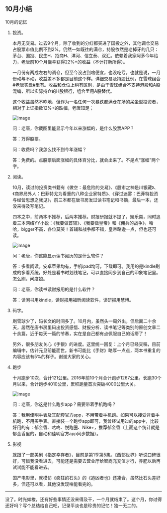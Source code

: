 ## 10月小结

10月的记忆

1. 投资。

   本月无交易。过去9个月，除了收到的分红都买进了国投之外，其他调仓交易占股票市值比例不到2%。仍然一如既往的满仓，持股依然是老掉牙的几只：茅台、国投、民生H、招商H、洋河、信立泰、双汇。依赖着我家阿茅今年给力，老唐前10个月侥幸获得22%+的收益（不计打新所得）。

   一月份有两成左右的调仓，但至今没占到啥便宜，也没吃亏。也就是说，一月份动与不动，收益差不多都是目前这个样。详细交易及持股比例，在雪球组合#老唐实盘#里有。收益和仓位上稍有区别，是由于雪球组合不支持港股和A股混编，所以实际持仓的H股银行，组合里用A股替代。

   这个收益虽然不咋地，但作为一名任何一次暴跌都满仓在场的呆坐型投资者，相对于上证指数12%+的跌幅，老唐知足；

   ![image](https://github.com/fengyumozhu/tsf/assets/6201828/6b2ed912-254a-4ae1-954b-6840f158f72d)

   问：老唐，你截图里能显示今年以来涨幅的，是什么股票APP？

   答：万得股票。

   问：收费吗？我怎么找不到今年涨幅？

   答：免费的。点股票后面涨幅的具体百分比，就会出来了。不是点“涨幅”两个字。
3. 阅读。

   10月，读过的投资类书籍有《做空：最危险的交易》、《股市之神是川银藏》、《商界局外人：巴菲特尤为看重的八种企业家特质》、《穿过迷雾：巴菲特投资与经营思想之我见》，前三本都在唐书房发过读书笔记和书摘，最后一本，还没来得及写笔记。

   四本之中，前两本不推荐，后两本推荐。财报研报就不提了，娱乐类，同时追着三本网络YY小说：《我要做首辅》、《我要做皇帝》和《佣兵的战争》，哈哈，bigger不高，各位莫笑！首辅和战争都不错，皇帝略逊一点，但也还可读。

   ![image](https://github.com/fengyumozhu/tsf/assets/6201828/c571ebc1-4ffa-4b26-9483-59268e177200)

   问：老唐，你这能显示读书阅历的是什么软件？

   答：多看阅读。安卓苹果均有，手机ipad均可，下载即可。我用的是kindle刷成的多看系统，好处是看书时划线笔记，可以直接同步到自己的印象笔记里。怎么刷，问度娘。

   问：老唐，你读书读财报用的是什么软件？

   答：读闲书用kindle，读财报用福昕阅读软件，读研报用慧博。
3. 码字。

   刷雪球少了，码长文的时间多了。10月内，虽然头一周外出，但后面二十余天，居然在唐书房里码出投资感悟、财报分析、读书笔记等类别的原创文章二十余篇，近于每天一篇的节奏，实在是自己都有点佩服自己的话痨了！

   另外，很多朋友关心《手银》的进度。这里统一回复：上个月已经交稿，目前编辑中，估计元旦前能面世。新书可能比《手财》略厚一点点，两本书重复的内容应该有5%的样子。谢谢大家的关心。
4. 跑步

   十月跑步10次，合计121公里。2016年前10个月合计跑步1267公里。长跑30个月以来，合计跑步4010公里，累积跑量首次突破4000公里大关。

   ![image](https://github.com/fengyumozhu/tsf/assets/6201828/35a37a82-061d-4778-a3cc-75db30594fb8)

   问：老唐，你这是什么跑步app？需要带着手机跑吗？

   答：我用佳明手表及其配套官方app，不用带着手机跑。如果可以接受背着手机跑，不用买手表。直接装一个跑步app即可，我曾经试用过的app中，比较好用的有：郁金香、咕咚、悦跑圈、Nike+，推荐郁金香（上面这个统计就是郁金香里的，自动和佳明官方app同步数据）。
5. 影视

   就跟了一部美剧《指定幸存者》，目前是第1季第5集。《西部世界》听说口碑很好，可惜我没看进去，可能还是需要去营业厅给智商充充值才行，养肥以后再试试能不能看进去。

   国产电影里，就模仿《疯狂的石头》的《追凶者也》还凑合，虽然比石头差好多，但还可以看，其他没发现啥能看完的。

---

没了。时光如梭，还有好些事情还没来得及干，一个月就结束了。这个月，你过得还好吗？写个总结给自己吧，记录平淡也是珍贵的记忆！独一无二的。
